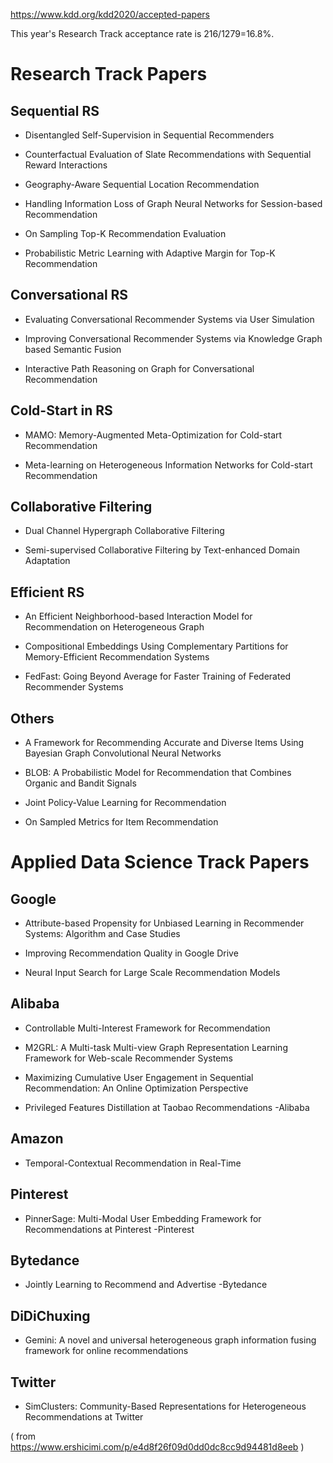 https://www.kdd.org/kdd2020/accepted-papers

This year's Research Track acceptance rate is 216/1279=16.8%.

# Research Track Papers

## Sequential RS

* Disentangled Self-Supervision in Sequential Recommenders

* Counterfactual Evaluation of Slate Recommendations with Sequential Reward Interactions

* Geography-Aware Sequential Location Recommendation

* Handling Information Loss of Graph Neural Networks for Session-based Recommendation

* On Sampling Top-K Recommendation Evaluation

* Probabilistic Metric Learning with Adaptive Margin for Top-K Recommendation

## Conversational RS
* Evaluating Conversational Recommender Systems via User Simulation

* Improving Conversational Recommender Systems via Knowledge Graph based Semantic Fusion

* Interactive Path Reasoning on Graph for Conversational Recommendation

## Cold-Start in RS
* MAMO: Memory-Augmented Meta-Optimization for Cold-start Recommendation

* Meta-learning on Heterogeneous Information Networks for Cold-start Recommendation

## Collaborative Filtering
* Dual Channel Hypergraph Collaborative Filtering

* Semi-supervised Collaborative Filtering by Text-enhanced Domain Adaptation

## Efficient RS
* An Efficient Neighborhood-based Interaction Model for Recommendation on Heterogeneous Graph

* Compositional Embeddings Using Complementary Partitions for Memory-Efficient Recommendation Systems

* FedFast: Going Beyond Average for Faster Training of Federated Recommender Systems

## Others

* A Framework for Recommending Accurate and Diverse Items Using Bayesian Graph Convolutional Neural Networks

* BLOB: A Probabilistic Model for Recommendation that Combines Organic and Bandit Signals

* Joint Policy-Value Learning for Recommendation

* On Sampled Metrics for Item Recommendation

# Applied Data Science Track Papers

## Google
* Attribute-based Propensity for Unbiased Learning in Recommender Systems: Algorithm and Case Studies

* Improving Recommendation Quality in Google Drive

* Neural Input Search for Large Scale Recommendation Models

## Alibaba
* Controllable Multi-Interest Framework for Recommendation

* M2GRL: A Multi-task Multi-view Graph Representation Learning Framework for Web-scale Recommender Systems

* Maximizing Cumulative User Engagement in Sequential Recommendation: An Online Optimization Perspective

* Privileged Features Distillation at Taobao Recommendations -Alibaba

## Amazon
* Temporal-Contextual Recommendation in Real-Time

## Pinterest
* PinnerSage: Multi-Modal User Embedding Framework for Recommendations at Pinterest -Pinterest

## Bytedance
* Jointly Learning to Recommend and Advertise -Bytedance

## DiDiChuxing
* Gemini: A novel and universal heterogeneous graph information fusing framework for online recommendations

## Twitter
* SimClusters: Community-Based Representations for Heterogeneous Recommendations at Twitter

( from https://www.ershicimi.com/p/e4d8f26f09d0dd0dc8cc9d94481d8eeb )
